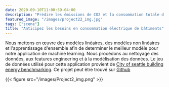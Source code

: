 ```yaml
---
date: 2020-09-10T11:00:59-04:00
description: "Prédire les émissions de CO2 et la consommation totale d’énergie de bâtiments"
featured_image: "/images/project22_img.jpg"
tags: ["scene"]
title: "Anticipez les besoins en consommation électrique de bâtiments"
---
```


Nous mettons en œuvre des modèles linéaires, des modèles non linéaires et l'apprentissage d'ensemble afin de determiner le meilleur modèle pour notre application de machine learning. Nous procédons au nettoyage des données, aux features engineering et à la modélisation des données. Le jeu de données utilisé pour cette application provient de [City of seattle building energy benchmarking](https://www.kaggle.com/city-of-seattle/sea-building-energy-benchmarking#2015-building-energy-benchmarking.csv). Ce projet peut être trouvé sur [Github](https://github.com/daidi06/project2)

{{< figure src="/images/Project2_img.png" >}}

